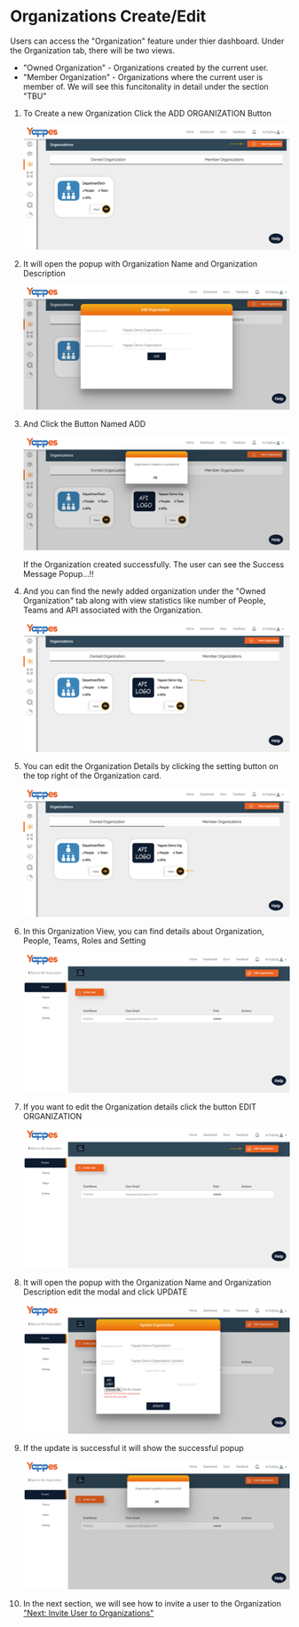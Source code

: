 Organizations Create/Edit
=========================

Users can access the "Organization" feature under thier dashboard. Under
the Organization tab, there will be two views.

-   "Owned Organization" - Organizations created by the current user.
-   "Member Organization" - Organizations where the current user is
    member of. We will see this funcitonality in detail under the
    section "TBU"

1.  To Create a new Organization Click the ADD ORGANIZATION Button

    ![](images/dashboard/organization/organization_create_01.png)

2.  It will open the popup with Organization Name and Organization
    Description

    ![](images/dashboard/organization/organization_create_02.png)

3.  And Click the Button Named ADD

    ![](images/dashboard/organization/organization_create_03.png)

    If the Organization created successfully. The user can see the
    Success Message Popup...!!

4.  And you can find the newly added organization under the "Owned
    Organization" tab along with view statistics like number of People,
    Teams and API associated with the Organization.

    ![](images/dashboard/organization/organization_create_04.png)

5.  You can edit the Organization Details by clicking the setting button
    on the top right of the Organization card.

    ![](images/dashboard/organization/organization_update_01.png)

6.  In this Organization View, you can find details about Organization,
    People, Teams, Roles and Setting

    ![](images/dashboard/organization/organization_update_02.png)

7.  If you want to edit the Organization details click the button EDIT
    ORGANIZATION

    ![](images/dashboard/organization/organization_update_03.png)

8.  It will open the popup with the Organization Name and Organization
    Description edit the modal and click UPDATE

    ![](images/dashboard/organization/organization_update_04.png)

9.  If the update is successful it will show the successful popup

    ![](images/dashboard/organization/organization_update_05.png)

10. In the next section, we will see how to invite a user to the
    Organization ["Next: Invite User to
    Organizations"](organizations_invite_user.md)
